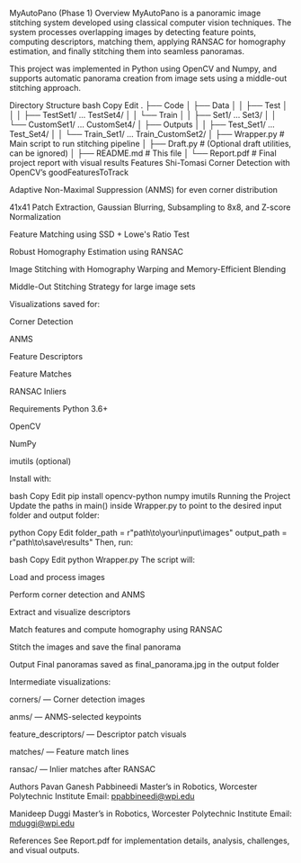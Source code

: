 MyAutoPano (Phase 1)
Overview
MyAutoPano is a panoramic image stitching system developed using classical computer vision techniques. The system processes overlapping images by detecting feature points, computing descriptors, matching them, applying RANSAC for homography estimation, and finally stitching them into seamless panoramas.

This project was implemented in Python using OpenCV and Numpy, and supports automatic panorama creation from image sets using a middle-out stitching approach.

Directory Structure
bash
Copy
Edit
.
├── Code
│   ├── Data
│   │   ├── Test
│   │   │   ├── TestSet1/ ... TestSet4/
│   │   └── Train
│   │       ├── Set1/ ... Set3/
│   │       └── CustomSet1/ ... CustomSet4/
│   ├── Outputs
│   │   ├── Test_Set1/ ... Test_Set4/
│   │   └── Train_Set1/ ... Train_CustomSet2/
│   ├── Wrapper.py          # Main script to run stitching pipeline
│   ├── Draft.py            # (Optional draft utilities, can be ignored)
│   ├── README.md           # This file
│   └── Report.pdf          # Final project report with visual results
Features
Shi-Tomasi Corner Detection with OpenCV’s goodFeaturesToTrack

Adaptive Non-Maximal Suppression (ANMS) for even corner distribution

41x41 Patch Extraction, Gaussian Blurring, Subsampling to 8x8, and Z-score Normalization

Feature Matching using SSD + Lowe's Ratio Test

Robust Homography Estimation using RANSAC

Image Stitching with Homography Warping and Memory-Efficient Blending

Middle-Out Stitching Strategy for large image sets

Visualizations saved for:

Corner Detection

ANMS

Feature Descriptors

Feature Matches

RANSAC Inliers

Requirements
Python 3.6+

OpenCV

NumPy

imutils (optional)

Install with:

bash
Copy
Edit
pip install opencv-python numpy imutils
Running the Project
Update the paths in main() inside Wrapper.py to point to the desired input folder and output folder:

python
Copy
Edit
folder_path = r"path\to\your\input\images"
output_path = r"path\to\save\results"
Then, run:

bash
Copy
Edit
python Wrapper.py
The script will:

Load and process images

Perform corner detection and ANMS

Extract and visualize descriptors

Match features and compute homography using RANSAC

Stitch the images and save the final panorama

Output
Final panoramas saved as final_panorama.jpg in the output folder

Intermediate visualizations:

corners/ — Corner detection images

anms/ — ANMS-selected keypoints

feature_descriptors/ — Descriptor patch visuals

matches/ — Feature match lines

ransac/ — Inlier matches after RANSAC

Authors
Pavan Ganesh Pabbineedi
Master’s in Robotics, Worcester Polytechnic Institute
Email: ppabbineedi@wpi.edu

Manideep Duggi
Master’s in Robotics, Worcester Polytechnic Institute
Email: mduggi@wpi.edu

References
See Report.pdf for implementation details, analysis, challenges, and visual outputs.


